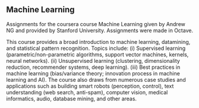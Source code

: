 ## Machine Learning

Assignments for the coursera course Machine Learning given by Andrew NG and provided by Stanford University. Assignments were made in Octave.

This course provides a broad introduction to machine learning, datamining, and statistical pattern recognition. Topics include: (i) Supervised learning (parametric/non-parametric algorithms, support vector machines, kernels, neural networks). (ii) Unsupervised learning (clustering, dimensionality reduction, recommender systems, deep learning). (iii) Best practices in machine learning (bias/variance theory; innovation process in machine learning and AI). The course also draws from numerous case studies and applications such as building smart robots (perception, control), text understanding (web search, anti-spam), computer vision, medical informatics, audio, database mining, and other areas.
